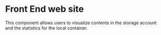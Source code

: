 # Front End web site

This component allows users to visualize contents in the storage account and the statistics for the local container.